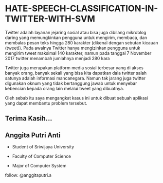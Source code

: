 # HATE-SPEECH-CLASSIFICATION-IN-TWITTER-WITH-SVM
Twitter adalah layanan jejaring sosial atau bisa juga dibilang mikroblog daring yang memungkinkan pengguna untuk mengirim, membaca, dan membalas pesan teks hingga 280 karakter (dikenal dengan sebutan kicauan (tweet)). Pada awalnya Twitter hanya mengizinkan pengguna untuk mengirim tweet maksimal 140 karakter, namun pada tanggal 7 November 2017 twitter menambah jumlahnya menjadi 280 kara

Twitter juga merupakan platform media sosial terbesar yang di akses banyak orang, banyak sekali yang bisa kita dapatkan dala twitter salah satunya adalah informasi mancanegara. Namun tak jarang juga twitter digunakan oknum yang tidak bertanggung jawab untuk menyebar kebencian kepada orang lain melalui tweet yang dibuatnya.

Oleh sebab itu saya mengangkat kasus ini untuk dibuat sebuah aplikasi yang dapat membantu problem tersebut.

Terima Kasih...
--------------------
Anggita Putri Anti
--------------------
- Student of Sriwijaya University

- Faculty of Computer Science

- Major of Computer System

follow: @anggitaputri.a
